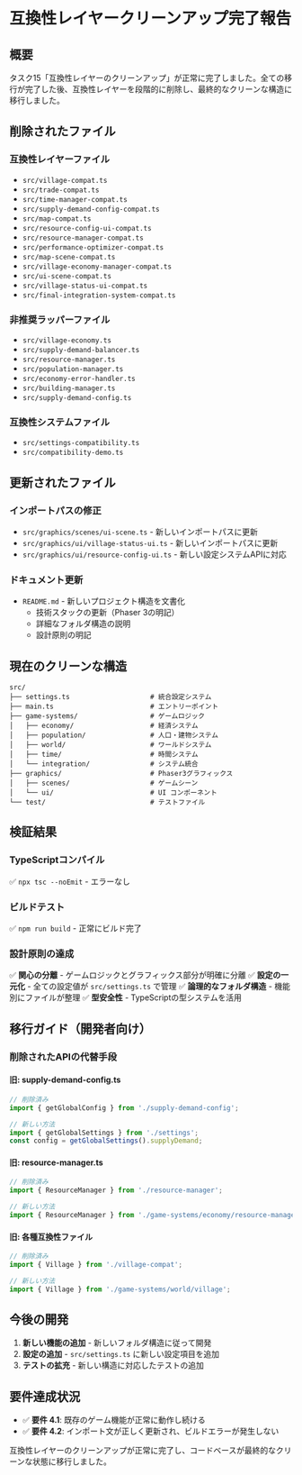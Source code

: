 # 互換性レイヤークリーンアップ完了報告

## 概要
タスク15「互換性レイヤーのクリーンアップ」が正常に完了しました。全ての移行が完了した後、互換性レイヤーを段階的に削除し、最終的なクリーンな構造に移行しました。

## 削除されたファイル

### 互換性レイヤーファイル
- `src/village-compat.ts`
- `src/trade-compat.ts`
- `src/time-manager-compat.ts`
- `src/supply-demand-config-compat.ts`
- `src/map-compat.ts`
- `src/resource-config-ui-compat.ts`
- `src/resource-manager-compat.ts`
- `src/performance-optimizer-compat.ts`
- `src/map-scene-compat.ts`
- `src/village-economy-manager-compat.ts`
- `src/ui-scene-compat.ts`
- `src/village-status-ui-compat.ts`
- `src/final-integration-system-compat.ts`

### 非推奨ラッパーファイル
- `src/village-economy.ts`
- `src/supply-demand-balancer.ts`
- `src/resource-manager.ts`
- `src/population-manager.ts`
- `src/economy-error-handler.ts`
- `src/building-manager.ts`
- `src/supply-demand-config.ts`

### 互換性システムファイル
- `src/settings-compatibility.ts`
- `src/compatibility-demo.ts`

## 更新されたファイル

### インポートパスの修正
- `src/graphics/scenes/ui-scene.ts` - 新しいインポートパスに更新
- `src/graphics/ui/village-status-ui.ts` - 新しいインポートパスに更新
- `src/graphics/ui/resource-config-ui.ts` - 新しい設定システムAPIに対応

### ドキュメント更新
- `README.md` - 新しいプロジェクト構造を文書化
  - 技術スタックの更新（Phaser 3の明記）
  - 詳細なフォルダ構造の説明
  - 設計原則の明記

## 現在のクリーンな構造

```
src/
├── settings.ts                    # 統合設定システム
├── main.ts                        # エントリーポイント
├── game-systems/                  # ゲームロジック
│   ├── economy/                   # 経済システム
│   ├── population/                # 人口・建物システム
│   ├── world/                     # ワールドシステム
│   ├── time/                      # 時間システム
│   └── integration/               # システム統合
├── graphics/                      # Phaser3グラフィックス
│   ├── scenes/                    # ゲームシーン
│   └── ui/                        # UI コンポーネント
└── test/                          # テストファイル
```

## 検証結果

### TypeScriptコンパイル
✅ `npx tsc --noEmit` - エラーなし

### ビルドテスト
✅ `npm run build` - 正常にビルド完了

### 設計原則の達成
✅ **関心の分離** - ゲームロジックとグラフィックス部分が明確に分離
✅ **設定の一元化** - 全ての設定値が `src/settings.ts` で管理
✅ **論理的なフォルダ構造** - 機能別にファイルが整理
✅ **型安全性** - TypeScriptの型システムを活用

## 移行ガイド（開発者向け）

### 削除されたAPIの代替手段

#### 旧: supply-demand-config.ts
```typescript
// 削除済み
import { getGlobalConfig } from './supply-demand-config';

// 新しい方法
import { getGlobalSettings } from './settings';
const config = getGlobalSettings().supplyDemand;
```

#### 旧: resource-manager.ts
```typescript
// 削除済み
import { ResourceManager } from './resource-manager';

// 新しい方法
import { ResourceManager } from './game-systems/economy/resource-manager';
```

#### 旧: 各種互換性ファイル
```typescript
// 削除済み
import { Village } from './village-compat';

// 新しい方法
import { Village } from './game-systems/world/village';
```

## 今後の開発

1. **新しい機能の追加** - 新しいフォルダ構造に従って開発
2. **設定の追加** - `src/settings.ts` に新しい設定項目を追加
3. **テストの拡充** - 新しい構造に対応したテストの追加

## 要件達成状況

- ✅ **要件 4.1**: 既存のゲーム機能が正常に動作し続ける
- ✅ **要件 4.2**: インポート文が正しく更新され、ビルドエラーが発生しない

互換性レイヤーのクリーンアップが正常に完了し、コードベースが最終的なクリーンな状態に移行しました。